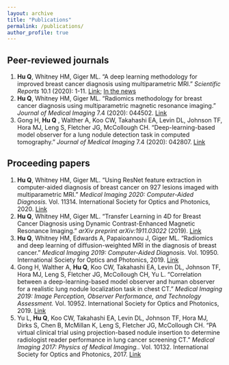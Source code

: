 ```yaml
---
layout: archive
title: "Publications"
permalink: /publications/
author_profile: true
---
```


<!-- {% if author.googlescholar %}
  You can also find my articles on <u><a href="{{author.googlescholar}}">my Google Scholar profile</a>.</u>
{% endif %}

{% include base_path %}

{% for post in site.publications reversed %}
  {% include archive-single.html %}
{% endfor %} -->

Peer-reviewed journals
------
<ol>
<li><strong>Hu Q</strong>, Whitney HM, Giger ML. “A deep learning methodology for improved breast cancer diagnosis using multiparametric MRI.” <em>Scientific Reports</em> 10.1 (2020): 1-11. <a href="https://rdcu.be/b5iBe">Link;</a> <a href="https://www.auntminnie.com/index.aspx?sec=log&URL=https%3a%2f%2fwww.auntminnie.com%2findex.aspx%3fsec%3dsup%26sub%3dwom%26pag%3ddis%26ItemID%3d129465%26wf%3d10096">In the news</a></li>

<li><strong>Hu Q</strong>, Whitney HM, Giger ML. “Radiomics methodology for breast cancer diagnosis using multiparametric magnetic resonance imaging.” <em>Journal of Medical Imaging</em> 7.4 (2020): 044502. <a href="http://dx.doi.org/10.1117/1.JMI.7.4.044502">Link</a></li>

<li>Gong H, <strong>Hu Q</strong> , Walther A, Koo CW, Takahashi EA, Levin DL, Johnson TF, Hora MJ, Leng S, Fletcher JG, McCollough CH. “Deep-learning-based model observer for a lung nodule detection task in computed tomography.” <em>Journal of Medical Imaging</em> 7.4 (2020): 042807. <a href="http://dx.doi.org/10.1117/1.JMI.7.4.042807">Link</a></li>
</ol>

Proceeding papers
------
<ol>
<li><strong>Hu Q</strong>, Whitney HM, Giger ML. “Using ResNet feature extraction in computer-aided diagnosis of breast cancer on 927 lesions imaged with multiparametric MRI.” <em>Medical Imaging 2020: Computer-Aided Diagnosis.</em> Vol. 11314. International Society for Optics and Photonics, 2020. <a href="https://www.spiedigitallibrary.org/conference-proceedings-of-spie/11314/1131411/Using-ResNet-feature-extraction-in-computer-aided-diagnosis-of-breast/10.1117/12.2548872.short">Link</a></li>

<li><strong>Hu Q</strong>, Whitney HM, Giger ML. “Transfer Learning in 4D for Breast Cancer Diagnosis using Dynamic Contrast-Enhanced Magnetic Resonance Imaging.” <em>arXiv preprint arXiv:1911.03022</em> (2019). <a href="https://arxiv.org/abs/1911.03022">Link</a></li>

<li><strong>Hu Q</strong>, Whitney HM, Edwards A, Papaioannou J, Giger ML. “Radiomics and deep learning of diffusion-weighted MRI in the diagnosis of breast cancer.” <em>Medical Imaging 2019: Computer-Aided Diagnosis.</em> Vol. 10950. International Society for Optics and Photonics, 2019. <a href="https://www.spiedigitallibrary.org/conference-proceedings-of-spie/10950/109504A/Radiomics-and-deep-learning-of-diffusion-weighted-MRI-in-the/10.1117/12.2512626.short">Link</a></li>

<li>Gong H, Walther A, <strong>Hu Q</strong>, Koo CW, Takahashi EA, Levin DL, Johnson TF, Hora MJ, Leng S, Fletcher JG, McCollough CH, Yu L. “Correlation between a deep-learning-based model observer and human observer for a realistic lung nodule localization task in chest CT.” <em>Medical Imaging 2019: Image Perception, Observer Performance, and Technology Assessment.</em> Vol. 10952. International Society for Optics and Photonics, 2019. <a href="https://www.spiedigitallibrary.org/conference-proceedings-of-spie/10952/109520K/Correlation-between-a-deep-learning-based-model-observer-and-human/10.1117/12.2513451.short">Link</a></li>

<li>Yu L, <strong>Hu Q</strong>, Koo CW, Takahashi EA, Levin DL, Johnson TF, Hora MJ, Dirks S, Chen B, McMillan K, Leng S, Fletcher JG, McCollough CH. “PA virtual clinical trial using projection-based nodule insertion to determine radiologist reader performance in lung cancer screening CT.” <em>Medical Imaging 2017: Physics of Medical Imaging.</em>. Vol. 10132. International Society for Optics and Photonics, 2017. <a href="https://www.spiedigitallibrary.org/conference-proceedings-of-spie/10132/101321R/A-virtual-clinical-trial-using-projection-based-nodule-insertion-to/10.1117/12.2255593.short">Link</a></li>
</ol>